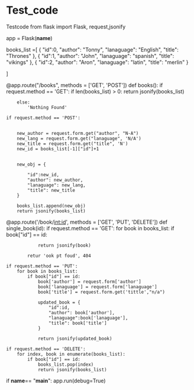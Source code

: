 # Test_code
Testcode
from flask import Flask, request,jsonify

app = Flask(__name__)

books_list =[
	{
		"id":0,
		"author": "Tonny",
		"lanaguage": "English",
		"title": "Thrones"
	},
	{
		"id":1,
		"author": "John",
		"lanaguage": "spanish",
		"title": "vikings"
	},
	{
		"id":2,
		"author": "Aron",
		"lanaguage": "latin",
		"title": "merlin"
	}

]
 
@app.route("/books", methods = ['GET', 'POST'])
def books():
	if request.method == 'GET':
		if len(books_list) > 0:
			return jsonify(books_list)

		else:
			'Nothing Found'

	if request.method == 'POST':
		

		new_author = request.form.get("author", "N-A")
		new_lang = request.form.get("lanaguage", 'N/A')
		new_title = request.form.get("title", 'N')
		new_id = books_list[-1]["id"]+1


		new_obj = {

	    	"id":new_id,
			"author": new_author,
			"lanaguage": new_lang,
			"title": new_title
    	}

		books_list.append(new_obj)
		return jsonify(books_list)


@app.route('/book/<int:id>', methods = ['GET', 'PUT', 'DELETE'])
def single_book(id):
	if request.method == 'GET':
		for book in books_list:
			if book["id"] == id:

				return jsonify(book)

			retur 'ook pt foud', 404

	if request.method == 'PUT':
		for book in books_list:
			if book["id"] == id:
				book['author'] = request.form['author']
				book['lanaguage'] = request.form['lanaguage']
				book['title'] = request.form.get('tittle',"n/a")

				updated_book = {
					"id":id,
					"author": book['author'],
					"lanaguage":book['lanaguage'],
					"title": book['title']
				}

				return jsonify(updated_book)
		
	if request.method == 'DELETE':
		for index, book in enumerate(books_list):
			if book["id"] == id:
				books_list.pop(index)
				return jsonify(books_list)  



if __name__== "__main__":
	app.run(debug=True)
